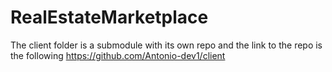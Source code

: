 ﻿# RealEstateMarketplace
 
 The client folder is a submodule with its own repo and the link to the repo is the following https://github.com/Antonio-dev1/client
